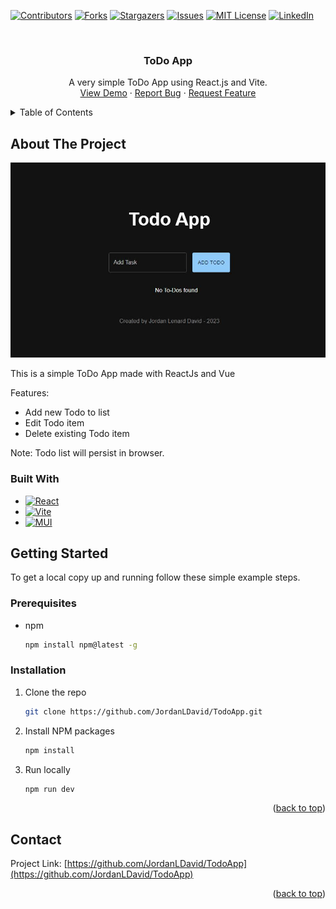 <a name="readme-top"></a>
<!-- PROJECT SHIELDS -->
[![Contributors][contributors-shield]][contributors-url]
[![Forks][forks-shield]][forks-url]
[![Stargazers][stars-shield]][stars-url]
[![Issues][issues-shield]][issues-url]
[![MIT License][license-shield]][license-url]
[![LinkedIn][linkedin-shield]][linkedin-url]

<!-- PROJECT LOGO -->
<br />
<div align="center">
  <h3 align="center">ToDo App</h3>

  <p align="center">
    A very simple ToDo App using React.js and Vite.
    <br />
    <a href="https://github.com/JordanLDavid/ToDoApp">View Demo</a>
    ·
    <a href="https://github.com/JordanLDavid/ToDoApp/issues">Report Bug</a>
    ·
    <a href="https://github.com/JordanLDavid/ToDoApp/issues">Request Feature</a>
  </p>
</div>

<!-- TABLE OF CONTENTS -->
<details>
  <summary>Table of Contents</summary>
  <ol>
    <li>
      <a href="#about-the-project">About The Project</a>
      <ul>
        <li><a href="#built-with">Built With</a></li>
      </ul>
    </li>
    <li>
      <a href="#getting-started">Getting Started</a>
      <ul>
        <li><a href="#prerequisites">Prerequisites</a></li>
        <li><a href="#installation">Installation</a></li>
      </ul>
    </li>
    <li><a href="#contact">Contact</a></li>
  </ol>
</details>

<!-- ABOUT THE PROJECT -->
## About The Project

[![Product Name Screen Shot][product-screenshot]](https://jld-todoapp.netlify.app/)

This is a simple ToDo App made with ReactJs and Vue

Features:
* Add new Todo to list
* Edit Todo item
* Delete existing Todo item

Note: Todo list will persist in browser.

### Built With
* [![React][React.js]][React-url]
* [![Vite][Vitejs.dev]][Vite-url]
* [![MUI][MUI.com]][MUI-url]

<!-- GETTING STARTED -->
## Getting Started

To get a local copy up and running follow these simple example steps.

### Prerequisites

* npm
  ```sh
  npm install npm@latest -g
  ```

### Installation

1. Clone the repo
   ```sh
   git clone https://github.com/JordanLDavid/TodoApp.git
   ```
2. Install NPM packages
   ```sh
   npm install
   ```
3. Run locally
   ```sh
   npm run dev
   ```

<p align="right">(<a href="#readme-top">back to top</a>)</p>

<!-- CONTACT -->
## Contact
Project Link: [https://github.com/JordanLDavid/TodoApp](https://github.com/JordanLDavid/TodoApp)

<p align="right">(<a href="#readme-top">back to top</a>)</p>

<!-- MARKDOWN LINKS & IMAGES -->
<!-- https://www.markdownguide.org/basic-syntax/#reference-style-links -->
[contributors-shield]: https://img.shields.io/github/contributors/JordanLDavid/TodoApp.svg?style=for-the-badge
[contributors-url]: https://github.com/JordanLDavid/TodoApp/graphs/contributors
[forks-shield]: https://img.shields.io/github/forks/JordanLDavid/TodoApp.svg?style=for-the-badge
[forks-url]: https://github.com/JordanLDavid/TodoApp/network/members
[stars-shield]: https://img.shields.io/github/stars/JordanLDavid/TodoApp.svg?style=for-the-badge
[stars-url]: https://github.com/JordanLDavid/TodoApp/stargazers
[issues-shield]: https://img.shields.io/github/issues/JordanLDavid/TodoApp.svg?style=for-the-badge
[issues-url]: https://github.com/JordanLDavid/TodoApp/issues
[license-shield]: https://img.shields.io/github/license/JordanLDavid/TodoApp.svg?style=for-the-badge
[license-url]: https://github.com/JordanLDavid/TodoApp/blob/master/LICENSE.txt
[linkedin-shield]: https://img.shields.io/badge/-LinkedIn-black.svg?style=for-the-badge&logo=linkedin&colorB=555
[linkedin-url]: https://linkedin.com/in/JordanLenardDavid
[product-screenshot]: images/product-screenshot.JPG
[React.js]: https://img.shields.io/badge/React-20232A?style=for-the-badge&logo=react&logoColor=61DAFB
[React-url]: https://reactjs.org/
[Vitejs.dev]: https://img.shields.io/badge/Vitejs-20232A?style=for-the-badge&logo=vite&logoColor=61DAFB
[Vite-url]: https://vitejs.dev/
[MUI.com]: https://img.shields.io/badge/MUI-20232A?style=for-the-badge&logo=mui&logoColor=61DAFB
[MUI-url]: https://mui.com/
